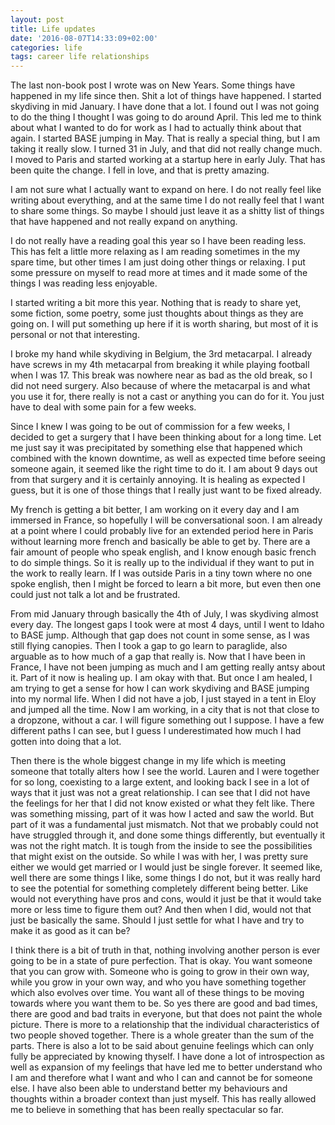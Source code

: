 ```yaml
---
layout: post
title: Life updates
date: '2016-08-07T14:33:09+02:00'
categories: life
tags: career life relationships
---
```


The last non-book post I wrote was on New Years. Some things have happened in my life since then.
Shit a lot of things have happened. I started skydiving in mid January. I have done that a lot. I
found out I was not going to do the thing I thought I was going to do around April. This led me to
think about what I wanted to do for work as I had to actually think about that again. I started BASE
jumping in May. That is really a special thing, but I am taking it really slow. I turned 31 in July,
and that did not really change much. I moved to Paris and started working at a startup here in early
July. That has been quite the change. I fell in love, and that is pretty amazing.

I am not sure what I actually want to expand on here. I do not really feel like writing about
everything, and at the same time I do not really feel that I want to share some things. So maybe I
should just leave it as a shitty list of things that have happened and not really expand on
anything.

I do not really have a reading goal this year so I have been reading less. This has felt a little
more relaxing as I am reading sometimes in the my spare time, but other times I am just doing other
things or relaxing. I put some pressure on myself to read more at times and it made some of the
things I was reading less enjoyable.

I started writing a bit more this year. Nothing that is ready to share yet, some fiction, some
poetry, some just thoughts about things as they are going on. I will put something up here if it is
worth sharing, but most of it is personal or not that interesting.

I broke my hand while skydiving in Belgium, the 3rd metacarpal. I already have screws in my 4th
metacarpal from breaking it while playing football when I was 17. This break was nowhere near as bad
as the old break, so I did not need surgery. Also because of where the metacarpal is and what you
use it for, there really is not a cast or anything you can do for it. You just have to deal with
some pain for a few weeks.

Since I knew I was going to be out of commission for a few weeks, I decided to get a surgery that I
have been thinking about for a long time. Let me just say it was precipitated by something else that
happened which combined with the known downtime, as well as expected time before seeing someone
again, it seemed like the right time to do it. I am about 9 days out from that surgery and it is
certainly annoying. It is healing as expected I guess, but it is one of those things that I really
just want to be fixed already.

My french is getting a bit better, I am working on it every day and I am immersed in France, so
hopefully I will be conversational soon. I am already at a point where I could probably live for an
extended period here in Paris without learning more french and basically be able to get by. There
are a fair amount of people who speak english, and I know enough basic french to do simple things.
So it is really up to the individual if they want to put in the work to really learn. If I was
outside Paris in a tiny town where no one spoke english, then I might be forced to learn a bit more,
but even then one could just not talk a lot and be frustrated.

From mid January through basically the 4th of July, I was skydiving almost every day. The longest
gaps I took were at most 4 days, until I went to Idaho to BASE jump. Although that gap does not
count in some sense, as I was still flying canopies. Then I took a gap to go learn to paraglide,
also arguable as to how much of a gap that really is. Now that I have been in France, I have not
been jumping as much and I am getting really antsy about it. Part of it now is healing up. I am okay
with that. But once I am healed, I am trying to get a sense for how I can work skydiving and BASE
jumping into my normal life. When I did not have a job, I just stayed in a tent in Eloy and jumped
all the time. Now I am working, in a city that is not that close to a dropzone, without a car. I
will figure something out I suppose. I have a few different paths I can see, but I guess I
underestimated how much I had gotten into doing that a lot.

Then there is the whole biggest change in my life which is meeting someone that totally alters how I
see the world. Lauren and I were together for so long, coexisting to a large extent, and looking
back I see in a lot of ways that it just was not a great relationship. I can see that I did not have
the feelings for her that I did not know existed or what they felt like. There was something
missing, part of it was how I acted and saw the world. But part of it was a fundamental just
mismatch. Not that we probably could not have struggled through it, and done some things
differently, but eventually it was not the right match. It is tough from the inside to see the
possibilities that might exist on the outside. So while I was with her, I was pretty sure either we
would get married or I would just be single forever. It seemed like, well there are some things I
like, some things I do not, but it was really hard to see the potential for something completely
different being better. Like would not everything have pros and cons, would it just be that it would
take more or less time to figure them out? And then when I did, would not that just be basically the
same. Should I just settle for what I have and try to make it as good as it can be?

I think there is
a bit of truth in that, nothing involving another person is ever going to be in a state of pure
perfection. That is okay. You want someone that you can grow with. Someone who is going to grow in
their own way, while you grow in your own way, and who you have something together which also
evolves over time. You want all of these things to be moving towards where you want them to be. So
yes there are good and bad times, there are good and bad traits in everyone, but that does not paint
the whole picture. There is more to a relationship that the individual characteristics of two people
shoved together. There is a whole greater than the sum of the parts. There is also a lot to be said
about genuine feelings which can only fully be appreciated by knowing thyself. I have done a lot of
introspection as well as expansion of my feelings that have led me to better understand who I am and
therefore what I want and who I can and cannot be for someone else. I have also been able to
understand better my behaviours and thoughts within a broader context than just myself. This has
really allowed me to believe in something that has been really spectacular so far.


